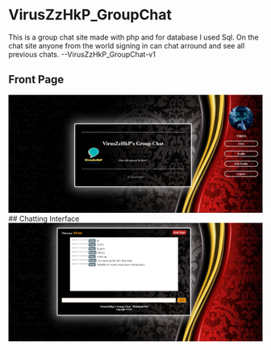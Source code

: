 # VirusZzHkP_GroupChat
 This is a group chat site made with php and for database I used Sql. On the chat site anyone from the world signing in can chat arround and see all previous chats. --VirusZzHkP_GroupChat-v1
## Front Page
<img src="images/first.jpg" alt="Front Page Of VirusZzHkP's Group Chat" >
## Chatting Interface
<img src="images/second.jpg" alt="Chatting Page Of VirusZzHkP's Group Chat" >
